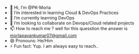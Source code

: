 - 👋 Hi, I’m @PK-Morla
- 👀 I’m interested in learning Cloud & DevOps Practices
- 🌱 I’m currently learning DevOps
- 💞️ I’m looking to collaborate on Devops/Cloud related projects
- 📫 How to reach me ? well for this quesstion the answer is morlapavankumar07@gmail.com 
- 😄 Pronouns: He/Him
- ⚡ Fun fact: Yup. I am always easy to reach..

<!---
PK-Morla/PK-Morla is a ✨ special ✨ repository because its `README.md` (this file) appears on your GitHub profile.
You can click the Preview link to take a look at your changes.
--->

